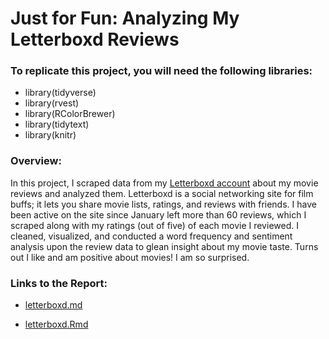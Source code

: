# Just for Fun: Analyzing My Letterboxd Reviews

### To replicate this project, you will need the following libraries: 
* library(tidyverse)
* library(rvest)
* library(RColorBrewer)
* library(tidytext)
* library(knitr)

### Overview: 

In this project, I scraped data from my [Letterboxd account](https://letterboxd.com/arnaoz/) about my movie reviews and analyzed them. Letterboxd is a social networking site for film buffs; it lets you share movie lists, ratings, and reviews with friends. I have been active on the site since January left more than 60 reviews, which I scraped along with my ratings (out of five) of each movie I reviewed. I cleaned, visualized, and conducted a word frequency and sentiment analysis upon the review data to glean insight about my movie taste. Turns out I like and am positive about movies! I am so surprised.  

### Links to the Report: 

* [letterboxd.md](hhttps://github.com/zanderarnao/Letterboxd-Reviews/blob/6c1109b8920fbd7a8b64f370d077dcf81824da8a/letterboxd.md)

* [letterboxd.Rmd](https://github.com/zanderarnao/Letterboxd-Reviews/blob/6c1109b8920fbd7a8b64f370d077dcf81824da8a/letterboxd.Rmd)
